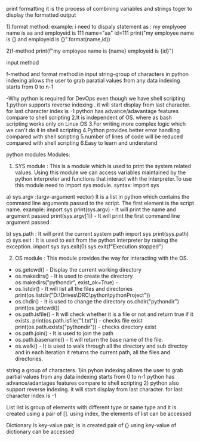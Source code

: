 print formatting
it is the process of combining variables and strings toger to display the formatted output

1).format method:
example:
i need to dispaly statement as : my emplyoee name is aa and employeid is 111
name="aa"
id=111
print("my employee name is {} and employeid is {}".format(name,id))


2)f-method
print(f"my employee name is {name} employeid is {id}")

input method

f-method and format method in input
string-group of characters in python indexing allows the user to grab paratial values from any data
indexing starts from 0 to n-1 

-Why python is required for DevOps even though we have shell scripting 
1.python supports reverse indexing . it will start display from last character. for last character index is -1
  python has advance/adavantage features compare to shell scripting
2.It is independent of OS. where as bash scripting works only on Linux OS
3.For writing more complex logic which we can't do it in shell scripting
4.Python provides better error handling compared with shell scripting
5.number of lines of code will be reduced compared with shell scripting
6.Easy to learn and understand

python modules
Modules:
1) SYS module : This is a module which is used to print the system related 
values. Using this module we can access variables maintained by the 
python interpreter and functions that interact with the interpreter.To 
use this module need to import sys module.
syntax: import sys

 a) sys.argv :(argv-argument vector) It is a list in python which contains the command line 
   arguments passed to the script. The first element is the script name. 
   example: import sys
   print(sys.argv) - It will print the name and argument passed
   print(sys.argv[1]) - It will print the first command line argument passed
   
 b) sys.path : It will print the current system path
   import sys
   print(sys.path) 
 c) sys.exit : It is used to exit from the python interpreter by raising the exception.
    import sys
    sys.exit(0)
    sys.exit(f"Execution stopped")

    
2) OS module : This module provides the way for interacting with the OS.
 
 - os.getcwd() - Display the current working directory
 - os.makedirs() - It is used to create the directory
    os.makedirs("pythondir", exist_ok=True) -
 - os.listdir() - It will list all the files and directories
    print(os.listdir("D:\\Drives\\DRC\\python\\pythonProject"))
 - os.chdir() - It is used to change the directory
    os.chdir("pythondir")
    print(os.getcwd())
 - os.path.isfile() - It will check whether it is a file or not and return true if it exists.
    print(os.path.isfile("1.txt")) - checks file exist
    print(os.path.exists("pythondir")) - checks directory exist
 - os.path.join() - It is used to join the path
 - os.path.basename() - It will return the base name of the file.
 - os.walk() - It is used to walk through all the directory and sub directoy and in each iteration it returns the current path, all the files and 
               directories.

string
a group of characters. 
1)in pyhon indexing allows the user to grab partial values from any data indexing starts from 0 to n-1
  python has advance/adantages features compare to shell scripting
2) python also support reverse indexing. it will start display from last character. for last character index is -1

List
list is group of elements with different type or same type and it is created using a pair of [].
using index, the elements of list can be accessed

Dictionary 
Is key-value pair, is is created pair of {} using key-value of dictionary can be accessed 
